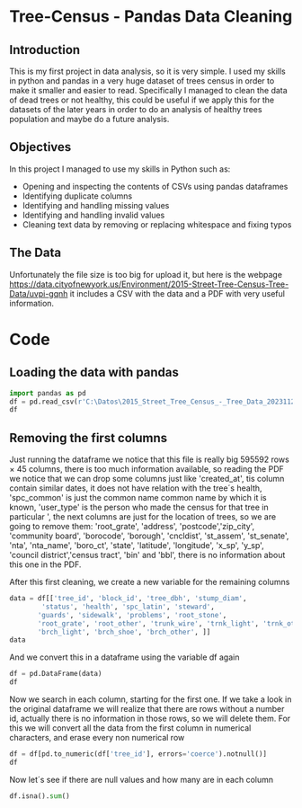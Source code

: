 # Tree-Census - Pandas Data Cleaning

## Introduction
This is my first project in data analysis, so it is very simple.
I used my skills in python and pandas in a very huge dataset of trees census in order to make it smaller and easier to read.
Specifically I managed to clean the data of dead trees or not healthy, this could be useful if we apply this for the datasets of the later years
in order to do an analysis of healthy trees population and maybe do a future analysis.


## Objectives
In this project I managed to use my skills in Python such as:
- Opening and inspecting the contents of CSVs using pandas dataframes
- Identifying duplicate columns
- Identifying and handling missing values
- Identifying and handling invalid values
- Cleaning text data by removing or replacing whitespace and fixing typos

## The Data
Unfortunately the file size is too big for upload it, but here is the webpage
 https://data.cityofnewyork.us/Environment/2015-Street-Tree-Census-Tree-Data/uvpi-gqnh 
it includes a CSV with the data and a PDF with very useful information.

# Code
## Loading the data with pandas

```python
import pandas as pd
df = pd.read_csv(r'C:\Datos\2015_Street_Tree_Census_-_Tree_Data_20231128.csv')
df
```

## Removing the first columns
Just running the dataframe we notice that this file is really big 595592 rows × 45 columns, there is too much information available, so reading the PDF we notice that we can drop some columns
just like  'created_at', tis column contain similar dates, it does not have relation with the tree´s health, 'spc_common' is just the common name common name by which it is known, 'user_type' is 
the person who made the census for that tree in particular ', the next columns are just for the location of trees, so we are going to remove them:
'root_grate',  'address', 'postcode','zip_city', 'community board', 'borocode', 'borough', 'cncldist', 'st_assem', 'st_senate', 'nta', 'nta_name', 'boro_ct', 'state',
'latitude', 'longitude', 'x_sp', 'y_sp', 'council district','census tract', 'bin' and 'bbl', there is no information about this one in the PDF.

After this first cleaning, we create a new variable for the remaining columns

```python
data = df[['tree_id', 'block_id', 'tree_dbh', 'stump_diam',
        'status', 'health', 'spc_latin', 'steward',
       'guards', 'sidewalk', 'problems', 'root_stone',
       'root_grate', 'root_other', 'trunk_wire', 'trnk_light', 'trnk_other',
       'brch_light', 'brch_shoe', 'brch_other', ]]
data
```
And we convert this in a dataframe using the variable df again

```python
df = pd.DataFrame(data)
df
```
Now we search in each column, starting for the first one.
If we take a look in the original dataframe we will realize that there are rows without a number id, actually there is no information in 
those rows, so we will delete them.
For this we will convert all the data from the first column in numerical characters, and erase every non numerical row

```python
df = df[pd.to_numeric(df['tree_id'], errors='coerce').notnull()]
df
```
Now let´s see if there are null values and how many are in each column

```python
df.isna().sum()
```





